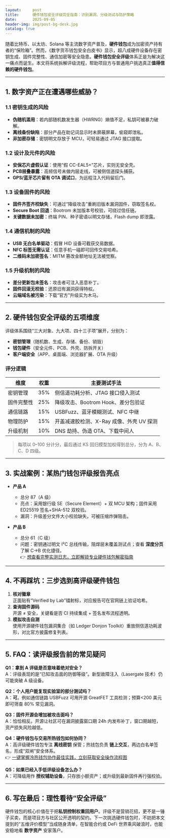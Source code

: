 ```yaml
---
layout:     post
title:      硬件钱包安全评级完全指南：识别漏洞、分级测试与防护策略
date:       2025-09-05
header-img: img/post-bg-desk.jpg
catalog: true
---
```


随着比特币、以太坊、Solana 等主流数字资产普及，**硬件钱包**成为加密资产持有者的“保险箱”。然而，《数字货币钱包安全白皮书》显示，超八成硬件设备存在密钥生成、固件完整性、通信加密等安全隐患。**硬件钱包安全评级**体系正是为解决这一痛点而诞生。本文将系统拆解评级流程，帮助项目方与普通用户挑选真正**值得信赖的硬件钱包**。

---

## 1. 数字资产正在遭遇哪些威胁？
### 1.1 密钥生成的风险  
- **伪随机滥用**：若内部随机数发生器（HWRNG）熵值不足，私钥可被暴力破解。  
- **离线备份缺陷**：部分产品在助记词显示时未屏蔽屏幕，偷窥即泄私。  
- **非加密存储**：密钥明文存放于 MCU，可轻易通过 JTAG 接口提取。

### 1.2 设计及元件的风险  
- **安保芯片虚假认证**：使用“假 CC-EAL5+”芯片，实则无安全壳。  
- **PCB层叠暴露**：高频信号未做内层走线，可被侧信道探头捕获。  
- **GPS/蓝牙芯片留有 OTA 调试口**，为远程注入代码留后门。

### 1.3 设备固件的风险  
- **固件齐签齐校缺失**：可通过“降级攻击”重刷旧版本漏洞固件，窃取签名权。  
- **Secure Boot 回退**：Bootrom 未加版本号校验，可绕过信任链。  
- **关键数据未加密**：终端 PIN、种子密语以明文存储，Flash dump 即泄露。

### 1.4 通信机制的风险  
- **USB 无白名单驱动**：假冒 HID 设备可截获交易数据。  
- **NFC 标签无需认证**：任意手机一碰即可回传交易哈希。  
- **二维码未加密签名**：MITM 篡改金额地址无法被觉察。

### 1.5 升级机制的风险  
- **差分更新包未签名**：攻击者可注入恶意补丁。  
- **固件回滚无校验**：还原旧有漏洞获得特权。  
- **云端域名被污染**：下载“官方”升级实为木马。

---

## 2. 硬件钱包安全评级的五项维度
评级体系围绕“三大对象、九大项、四十三子项”展开，分别为：

- **密钥管理**（随机数、生成、存储、备份、销毁）  
- **钱包硬件**（安全元件、PCB、外壳、防拆开关）  
- **客户端安全**（APP、桌面端、浏览器扩展、OTA 升级）

### 评分逻辑
| 维度 | 权重 | 主要测试手法 |
|---|---|---|
| 密钥管理 | 35% | 侧信道功耗分析、JTAG 接口侵入测试 |
| 固件完整性 | 25% | 降级攻击、Bootrom Hook、差分包验证 |
| 通信链路 | 15% | USBFuzz、蓝牙模糊测试、NFC 中继 |
| 物理防护 | 15% | 开盖减速胶检测、X-Ray 成像、外壳 UV 探测 |
| 升级机制 | 10% | DNS 劫持、伪造 OTA、下载中间人 |

> 每项以 0–100 分计分，最后通过 KS 回归模型加权得到总分，分为 A、B、C、D 四级。

---

## 3. 实战案例：某热门钱包评级报告亮点
- **产品 A**  
  - 总分 87（A 级）  
  - 亮点：采用银行级 SE（Secure Element）+ 双 MCU 架构；固件采用 ED25519 签名+SHA-512 双校验。  
  - 漏洞：升级差分文件大小校验缺失，可被压缩炸弹阻击。  

- **产品 B**  
  - 总分 61（C 级）  
  - 问题：密钥通过明文 I²C 总线传输，阻焊层未覆盖测试点；查看 **深度分页** 了解 C→B 优化捷径。  
  👉 [想查看完整实测日志，立即解锁专业硬件钱包解密指南](https://okxdog.com/)  

---

## 4. 不再踩坑：三步选到高评级硬件钱包
1. **核对徽章**  
   正面贴有“Verified by Lab”镭射标，对应报告可在官网链上验证哈希。  
2. **查询固件源码**  
   开源 ≠ 安全，关键看是否 CI 持续集成 + 签名发布流程透明。  
3. **模拟攻击自测**  
   使用开源硬件钱包漏洞集合（如 Ledger Donjon Toolkit）重放侧信道功耗波形，对比官方披露修复列表。

---

## 5. FAQ：读评级报告前的常见疑问
**Q1：拿到 A 评级是否意味着绝对安全？**  
A：评级表现的是“已知攻击面的防御等级”。新型故障注入（Lasergate 技术）仍可能突破 A 级设备。

**Q2：个人用户能复现实验室的部分测试吗？**  
A：**可**。例如通信链路 USBFuzz 可用开源 GreatFET 工具检测；预算<200 美元即可筛查 80% 常见漏洞。

**Q3：固件开源会增加被攻击面吗？**  
A：恰恰相反。开源让社区可在漏洞披露窗口期 24h 内发布补丁，窗口期越短，资产损失风险越低。

**Q4：硬件钱包与交易所热钱包如何协同？**  
A：高评级硬件钱包专注 **离线密钥** 保管；热钱包负责 **链上交互**，两边白名单签名，形成“双闸”安全体系。  
👉 [一键掌握冷热钱包协作最佳实践，立刻获取安全操作流程图](https://okxdog.com/)

**Q5：如果已经入手低评级设备怎么办？**  
A：可降级用作 **授权辅助设备**，只存放小额资产；或升级到最新固件再行强校验。

---

## 6. 写在最后：理性看待“安全评级”
硬件钱包的核心价值在于把**私钥控制权重回用户**。评级不是营销花招，更不是一锤子买卖，而是项目方与社区公开透明的契约。下一次挑选硬件钱包时，不妨把本文提到的“五维评价模型”当成随身清单，在智能合约或 DeFi 世界乘风破浪时，也能安稳地看 **数字资产** 安家落户。